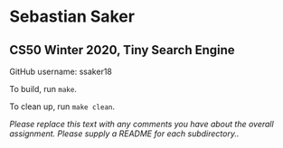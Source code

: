 # Sebastian Saker
## CS50 Winter 2020, Tiny Search Engine

GitHub username: ssaker18

To build, run `make`.

To clean up, run `make clean`.

*Please replace this text with any comments you have about the overall assignment.  Please supply a README for each subdirectory..*
